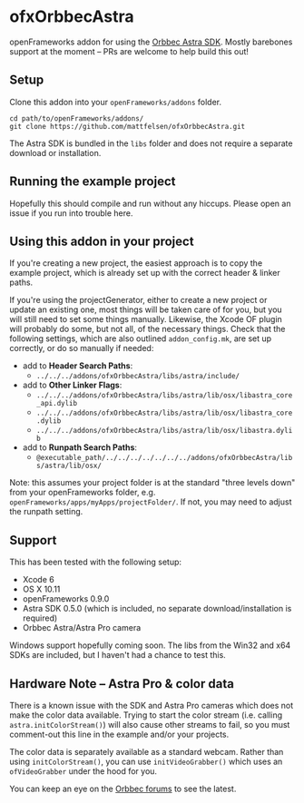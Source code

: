 # ofxOrbbecAstra

openFrameworks addon for using the [Orbbec Astra SDK](https://orbbec3d.com/develop/). Mostly barebones support at the moment – PRs are welcome to help build this out!

## Setup

Clone this addon into your `openFrameworks/addons` folder.

```
cd path/to/openFrameworks/addons/
git clone https://github.com/mattfelsen/ofxOrbbecAstra.git
```

The Astra SDK is bundled in the `libs` folder and does not require a separate download or installation.

## Running the example project

Hopefully this should compile and run without any hiccups. Please open an issue if you run into trouble here.

## Using this addon in your project

If you're creating a new project, the easiest approach is to copy the example project, which is already set up with the correct header & linker paths.

If you're using the projectGenerator, either to create a new project or update an existing one, most things will be taken care of for you, but you will still need to set some things manually. Likewise, the Xcode OF plugin will probably do some, but not all, of the necessary things. Check that the following settings, which are also outlined  `addon_config.mk`, are set up correctly, or do so manually if needed:

- add to **Header Search Paths**:
  - `../../../addons/ofxOrbbecAstra/libs/astra/include/`
- add to **Other Linker Flags**:
  - `../../../addons/ofxOrbbecAstra/libs/astra/lib/osx/libastra_core_api.dylib`
  - `../../../addons/ofxOrbbecAstra/libs/astra/lib/osx/libastra_core.dylib`
  - `../../../addons/ofxOrbbecAstra/libs/astra/lib/osx/libastra.dylib`
- add to **Runpath Search Paths**:
  - `@executable_path/../../../../../../../addons/ofxOrbbecAstra/libs/astra/lib/osx/`

Note: this assumes your project folder is at the standard "three levels down" from your openFrameworks folder, e.g. `openFrameworks/apps/myApps/projectFolder/`. If not, you may need to adjust the runpath setting.

## Support

This has been tested with the following setup:

- Xcode 6
- OS X 10.11
- openFrameworks 0.9.0
- Astra SDK 0.5.0 (which is included, no separate download/installation is required)
- Orbbec Astra/Astra Pro camera

Windows support hopefully coming soon. The libs from the Win32 and x64 SDKs are included, but I haven't had a chance to test this.

## Hardware Note – Astra Pro & color data

There is a known issue with the SDK and Astra Pro cameras which does not make the color data available. Trying to start the color stream (i.e. calling `astra.initColorStream()`) will also cause other streams to fail, so you must comment-out this line in the example and/or your projects.

The color data is separately available as a standard webcam. Rather than using `initColorStream()`, you can use `initVideoGrabber()` which uses an `ofVideoGrabber` under the hood for you.

You can keep an eye on the [Orbbec forums](https://3dclub.orbbec3d.com/) to see the latest.